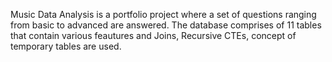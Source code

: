 Music Data Analysis is a portfolio project where a set of questions ranging from basic to advanced are answered. 
The database comprises of 11 tables that contain various feautures and Joins, Recursive CTEs, concept of temporary tables are used.
